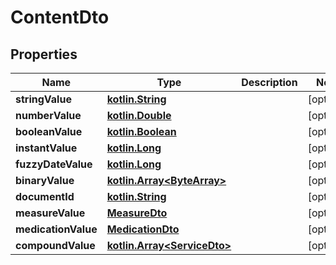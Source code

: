 # ContentDto

## Properties
Name | Type | Description | Notes
------------ | ------------- | ------------- | -------------
**stringValue** | [**kotlin.String**](.md) |  |  [optional]
**numberValue** | [**kotlin.Double**](.md) |  |  [optional]
**booleanValue** | [**kotlin.Boolean**](.md) |  |  [optional]
**instantValue** | [**kotlin.Long**](.md) |  |  [optional]
**fuzzyDateValue** | [**kotlin.Long**](.md) |  |  [optional]
**binaryValue** | [**kotlin.Array&lt;ByteArray&gt;**](ByteArray.md) |  |  [optional]
**documentId** | [**kotlin.String**](.md) |  |  [optional]
**measureValue** | [**MeasureDto**](MeasureDto.md) |  |  [optional]
**medicationValue** | [**MedicationDto**](MedicationDto.md) |  |  [optional]
**compoundValue** | [**kotlin.Array&lt;ServiceDto&gt;**](ServiceDto.md) |  |  [optional]
